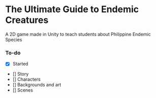 # The Ultimate Guide to Endemic Creatures

A 2D game made in Unity to teach students about Philippine Endemic Species

### To-do
- [x] Started
- [] Story
- [] Characters
- [] Backgrounds and art
- [] Scenes
